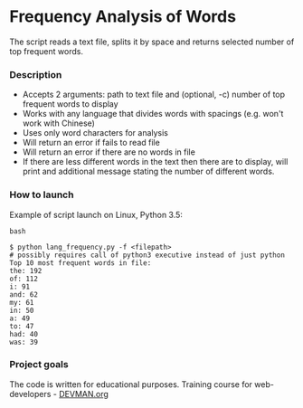 # Frequency Analysis of Words

The script reads a text file, splits it by space and returns selected number of top frequent words.


### Description
* Accepts 2 arguments: path to text file and (optional, -c) number of top frequent words to display
* Works with any language that divides words with spacings (e.g. won't work with Chinese)
* Uses only word characters for analysis
* Will return an error if fails to read file
* Will return an error if there are no words in file
* If there are less different words in the text then there are to display, will print and additional message stating the number of different words.


### How to launch

Example of script launch on Linux, Python 3.5:

```
bash

$ python lang_frequency.py -f <filepath>
# possibly requires call of python3 executive instead of just python
Top 10 most frequent words in file:
the: 192
of: 112
i: 91
and: 62
my: 61
in: 50
a: 49
to: 47
had: 40
was: 39
```


### Project goals

The code is written for educational purposes. Training course for web-developers - [DEVMAN.org](https://devman.org)
